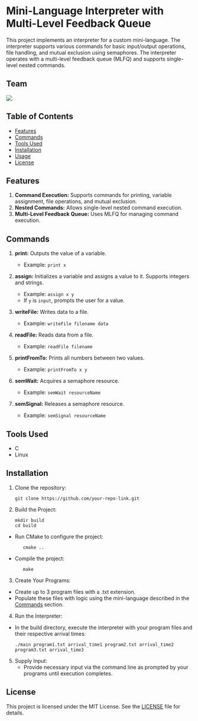 # Mini-Language Interpreter with Multi-Level Feedback Queue

This project implements an interpreter for a custom mini-language. The interpreter supports various commands for basic input/output operations, file handling, and mutual exclusion using semaphores. The interpreter operates with a multi-level feedback queue (MLFQ) and supports single-level nested commands.

## Team
<a href="https://github.com/ZeyadAttia5/Interpreter-with-Multi-Level-Feedback-Scheduler/graphs/contributors">
  <img src="https://contrib.rocks/image?repo=https://github.com/ZeyadAttia5/Interpreter-with-Multi-Level-Feedback-Scheduler" />
</a>

## Table of Contents
- [Features](#features)
- [Commands](#commands)
- [Tools Used](#tools-used)
- [Installation](#installation)
- [Usage](#usage)
- [License](#license)

## Features

1. **Command Execution:** Supports commands for printing, variable assignment, file operations, and mutual exclusion.
2. **Nested Commands:** Allows single-level nested command execution.
3. **Multi-Level Feedback Queue:** Uses MLFQ for managing command execution.

## Commands

1. **print:** Outputs the value of a variable.
   - Example: `print x`

2. **assign:** Initializes a variable and assigns a value to it. Supports integers and strings.
   - Example: `assign x y`
   - If `y` is `input`, prompts the user for a value.

3. **writeFile:** Writes data to a file.
   - Example: `writeFile filename data`

4. **readFile:** Reads data from a file.
   - Example: `readFile filename`

5. **printFromTo:** Prints all numbers between two values.
   - Example: `printFromTo x y`

6. **semWait:** Acquires a semaphore resource.
   - Example: `semWait resourceName`

7. **semSignal:** Releases a semaphore resource.
   - Example: `semSignal resourceName`

## Tools Used

- C
- Linux

## Installation

1. Clone the repository:
   ```shell
   git clone https://github.com/your-repo-link.git

2. Build the Project:
     ```shell
     mkdir build
     cd build
  - Run CMake to configure the project:
     ```shell
        cmake ..
  - Compile the project:
     ```shell
        make
3. Create Your Programs:
  - Create up to 3 program files with a .txt extension.
  - Populate these files with logic using the mini-language described in the [Commands](#commands) section.

4. Run the Interpreter:
  - In the build directory, execute the interpreter with your program files and their respective arrival times:
      ```shell
      ./main program1.txt arrival_time1 program2.txt arrival_time2 program3.txt arrival_time3
5. Supply Input:
   - Provide necessary input via the command line as prompted by your programs until execution completes.


## License

This project is licensed under the MIT License. See the [LICENSE](LICENSE) file for details.

